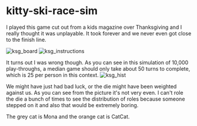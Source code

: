 # kitty-ski-race-sim

I played this game cut out from a kids magazine over Thanksgiving and I really thought it was unplayable. It took forever and we never even got close to the finish line.

![ksg_board](https://github.com/user-attachments/assets/7029f337-b3a9-42bc-8d20-bf53eaabe80f)
![ksg_instructions](https://github.com/user-attachments/assets/37ebd784-985e-4a79-8e7c-133a8e700b93)

It turns out I was wrong though. As you can see in this simulation of 10,000 play-throughs, a median game should only take about 50 turns to complete, which is 25 per person in this context.
![ksg_hist](https://github.com/user-attachments/assets/0cd91531-5057-4b21-8a5c-cc19258e6886)

We might have just had bad luck, or the die might have been weighted against us. As you can see from the picture it's not very even. I can't role the die a bunch of times to see the distribution of roles because someone stepped on it and also that would be extremely boring.

The grey cat is Mona and the orange cat is CatCat.


